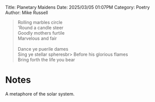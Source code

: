 Title: Planetary Maidens
Date: 2025/03/05 01:07PM
Category: Poetry
Author: Mike Russell

> Rolling marbles circle<br>
> 'Round a candle steer<br>
> Goodly mothers furtile<br>
> Marvelous and fair<br>
> <br>
> Dance ye puerile dames<br>
> Sing ye stellar spheresbr>
> Before his glorious flames<br>
> Bring forth the life you bear

# Notes

A metaphore of the solar system.
